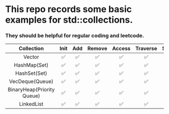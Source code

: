 # This repo records some basic examples for std::collections.

### They should be helpful for regular coding and leetcode.

|         Collection         | Init | Add | Remove | Access | Traverse | Sort | Merge | Compare |
|:--------------------------:|:----:|:---:|:------:|:------:|:--------:|:----:|:-----:|:-------:|
|           Vector           |   ✅  |  ✅  |    ✅   |    ✅   |     ✅    |   ✅  |   ✅   |    ✅    |
|        HashMap(Set)        |   ✅  |  ✅  |    ✅   |    ✅   |     ✅    |      |   ✅   |    ✅    |
|        HashSet(Set)        |   ✅  |  ✅  |    ✅   |    ✅   |     ✅    |      |   ✅   |    ✅    |
|       VecDeque(Queue)      |   ✅  |  ✅  |    ✅   |    ✅   |     ✅    |      |   ✅   |    ✅    |
| BinaryHeap(Priority Queue) |   ✅  |  ✅  |    ✅   |    ✅   |     ✅    |      |   ✅   |         |
|         LinkedList         |   ✅  |  ✅  |    ✅   |    ✅   |     ✅    |      |       |         |